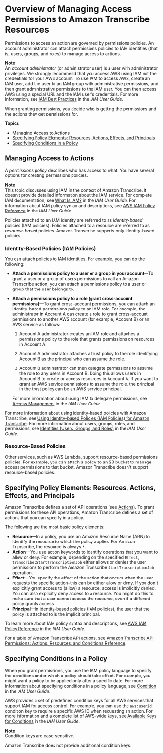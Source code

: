 # Overview of Managing Access Permissions to Amazon Transcribe Resources<a name="access-control-overview"></a>

Permissions to access an action are governed by permissions policies\. An account administrator can attach permissions policies to IAM identities \(that is, users, groups, and roles\) to manage access to actions\. 

**Note**  
An *account administrator* \(or administrator user\) is a user with administrator privileges\. We strongly recommend that you access AWS using IAM not the credentials for your AWS account\. To use IAM to access AWS, create an IAM user, add the user to an IAM group with administrative permissions, and then grant administrative permissions to the IAM user\. You can then access AWS using a special URL and the IAM user's credentials\. For more information, see [IAM Best Practices](https://docs.aws.amazon.com/IAM/latest/UserGuide/best-practices.html) in the *IAM User Guide*\.

When granting permissions, you decide who is getting the permissions and the actions they get permissions for\.

**Topics**
+ [Managing Access to Actions](#access-control-manage-access-intro)
+ [Specifying Policy Elements: Resources, Actions, Effects, and Principals](#access-control-specify-asc-actions)
+ [Specifying Conditions in a Policy](#specifying-conditions)

## Managing Access to Actions<a name="access-control-manage-access-intro"></a>

A *permissions policy* describes who has access to what\. You have several options for creating permissions policies\.

**Note**  
This topic discusses using IAM in the context of Amazon Transcribe\. It doesn't provide detailed information about the IAM service\. For complete IAM documentation, see [What Is IAM?](https://docs.aws.amazon.com/IAM/latest/UserGuide/introduction.html) in the *IAM User Guide*\. For information about IAM policy syntax and descriptions, see [AWS IAM Policy Reference](https://docs.aws.amazon.com/IAM/latest/UserGuide/reference_policies.html) in the *IAM User Guide*\.

Policies attached to an IAM identity are referred to as *identity\-based* policies \(IAM policies\)\. Policies attached to a resource are referred to as *resource\-based* policies\. Amazon Transcribe supports only identity\-based policies\. 

### Identity\-Based Policies \(IAM Policies\)<a name="access-control-manage-access-intro-iam-policies"></a>

You can attach policies to IAM identities\. For example, you can do the following:
+ **Attach a permissions policy to a user or a group in your account**—To grant a user or a group of users permissions to call an Amazon Transcribe action, you can attach a permissions policy to a user or group that the user belongs to\.
+ **Attach a permissions policy to a role \(grant cross\-account permissions\)**—To grant cross\-account permissions, you can attach an identity\-based permissions policy to an IAM role\. For example, the administrator in Account A can create a role to grant cross\-account permissions to another AWS account \(for example, Account B\) or an AWS service as follows:

  1. Account A administrator creates an IAM role and attaches a permissions policy to the role that grants permissions on resources in Account A\.

  1. Account A administrator attaches a trust policy to the role identifying Account B as the principal who can assume the role\. 

  1. Account B administrator can then delegate permissions to assume the role to any users in Account B\. Doing this allows users in Account B to create or access resources in Account A\. If you want to grant an AWS service permissions to assume the role, the principal in the trust policy can be an AWS service principal\.

  For more information about using IAM to delegate permissions, see [Access Management](https://docs.aws.amazon.com/IAM/latest/UserGuide/access.html) in the *IAM User Guide*\.

For more information about using identity\-based policies with Amazon Transcribe, see [Using Identity\-based Policies \(IAM Policies\) for Amazon Transcribe](access-control-managing-permissions.md)\. For more information about users, groups, roles, and permissions, see [Identities \(Users, Groups, and Roles\)](https://docs.aws.amazon.com/IAM/latest/UserGuide/id.html) in the *IAM User Guide*\. 

### Resource\-Based Policies<a name="access-control-manage-access-intro-resource-policies"></a>

Other services, such as AWS Lambda, support resource\-based permissions policies\. For example, you can attach a policy to an S3 bucket to manage access permissions to that bucket\. Amazon Transcribe doesn't support resource\-based policies\. 

## Specifying Policy Elements: Resources, Actions, Effects, and Principals<a name="access-control-specify-asc-actions"></a>

Amazon Transcribe defines a set of API operations \(see [Actions](API_Operations.md)\)\. To grant permissions for these API operations, Amazon Transcribe defines a set of actions that you can specify in a policy\. 

The following are the most basic policy elements:
+ **Resource**—In a policy, you use an Amazon Resource Name \(ARN\) to identify the resource to which the policy applies\. For Amazon Transcribe, the resource is always `*`\.
+ **Action**—You use action keywords to identify operations that you want to allow or deny\. For example, depending on the specified `Effect`, `transcribe:StartTranscriptionJob` either allows or denies the user permissions to perform the Amazon Transcribe `StartTranscriptionJob` operation\.
+ **Effect**—You specify the effect of the action that occurs when the user requests the specific action–this can be either allow or deny\. If you don't explicitly grant access to \(allow\) a resource, access is implicitly denied\. You can also explicitly deny access to a resource\. You might do this to make sure that a user cannot access the resource, even if a different policy grants access\.
+ **Principal**—In identity\-based policies \(IAM policies\), the user that the policy is attached to is the implicit principal\. 

To learn more about IAM policy syntax and descriptions, see [AWS IAM Policy Reference](https://docs.aws.amazon.com/IAM/latest/UserGuide/reference_policies.html) in the *IAM User Guide*\.

For a table of Amazon Transcribe API actions, see [Amazon Transcribe API Permissions: Actions, Resources, and Conditions Reference](asc-api-permissions-ref.md)\.

## Specifying Conditions in a Policy<a name="specifying-conditions"></a>

When you grant permissions, you use the IAM policy language to specify the conditions under which a policy should take effect\. For example, you might want a policy to be applied only after a specific date\. For more information about specifying conditions in a policy language, see [Condition](https://docs.aws.amazon.com/IAM/latest/UserGuide/reference_policies_elements.html#Condition) in the *IAM User Guide*\. 

AWS provides a set of predefined condition keys for all AWS services that support IAM for access control\. For example, you can use the `aws:userid` condition key to require a specific AWS ID when requesting an action\. For more information and a complete list of AWS\-wide keys, see [Available Keys for Conditions](https://docs.aws.amazon.com/IAM/latest/UserGuide/reference_policies_elements.html#AvailableKeys) in the *IAM User Guide*\. 

**Note**  
Condition keys are case\-sensitive\.

Amazon Transcribe does not provide additional condition keys\.